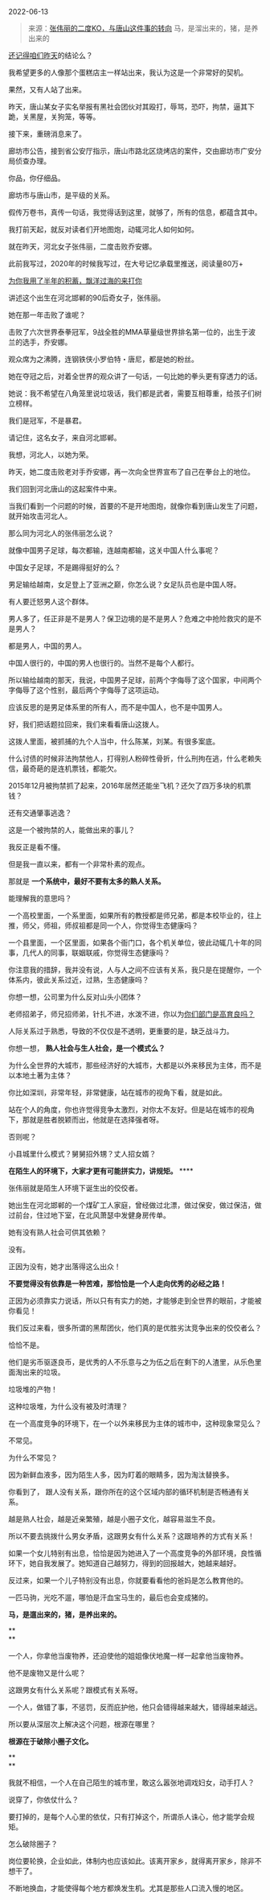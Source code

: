 2022-06-13

> 来源：[张伟丽的二度KO，与唐山这件事的转向](http://mp.weixin.qq.com/s?__biz=MzU3NDc5Nzc0NQ==&mid=2247517804&idx=2&sn=b277d558955c38a207fafc1f2159e2ad&chksm=fd2e24b2ca59ada432faf6219cbee0bc0788df603f737e023322f57130b7875fa9087f3e8984&scene=27#wechat_redirect)
> 马，是溜出来的，猪，是养出来的

[还记得咱们](http://mp.weixin.qq.com/s?__biz=MzU3NDc5Nzc0NQ==&mid=2247517760&idx=1&sn=bd00582c435753aa0fcdeca69c4d97fa&chksm=fd2e249eca59ad88fea7ed762493426b9600c504ff447b8a898737501e6f526b7631650c6dce&scene=21#wechat_redirect)[昨天](http://mp.weixin.qq.com/s?__biz=MzU3NDc5Nzc0NQ==&mid=2247517760&idx=1&sn=bd00582c435753aa0fcdeca69c4d97fa&chksm=fd2e249eca59ad88fea7ed762493426b9600c504ff447b8a898737501e6f526b7631650c6dce&scene=21#wechat_redirect)的结论么？  

  

我希望更多的人像那个蛋糕店主一样站出来，我认为这是一个非常好的契机。  

  

果然，又有人站了出来。  

  

昨天，唐山某女子实名举报有黑社会团伙对其殴打，辱骂，恐吓，拘禁，逼其下跪，关黑屋，关狗笼，等等。

  

接下来，重磅消息来了。  

  

廊坊市公告，接到省公安厅指示，唐山市路北区烧烤店的案件，交由廊坊市广安分局侦查办理。  

  

你品，你仔细品。  

  

廊坊市与唐山市，是平级的关系。

  

假传万卷书，真传一句话，我觉得话到这里，就够了，所有的信息，都蕴含其中。

  

我打前天起，就反对读者们开地图炮，动辄河北人如何如何。  

  

就在昨天，河北女子张伟丽，二度击败乔安娜。  

  

此前我写过，2020年的时候我写过，在大号记忆承载里推送，阅读量80万+  

  

[为你我用了半年的积蓄，飘洋过海的来打你](https://mp.weixin.qq.com/s?__biz=MzU0MjYwNDU2Mw==&mid=2247488616&idx=1&sn=f1bfcf2d5dc4af1cb251e8bc921109aa&chksm=fb197814cc6ef10215909e706bf4ab8d6e9f33d0b242832c75c4646b25c2f9656de834e965b8&token=609491377&lang=zh_CN&scene=21#wechat_redirect)

  

讲述这个出生在河北邯郸的90后奇女子，张伟丽。

  

她在那一年击败了谁呢？

  

击败了六次世界泰拳冠军，9战全胜的MMA草量级世界排名第一位的，出生于波兰的选手，乔安娜。

  

观众席为之沸腾，连钢铁侠小罗伯特・唐尼，都是她的粉丝。

  

她在夺冠之后，对着全世界的观众讲了一句话，一句比她的拳头更有穿透力的话。  

  

她说：我不希望在八角笼里说垃圾话，我们都是武者，需要互相尊重，给孩子们树立榜样。

  

我们是冠军，不是暴君。

  

请记住，这名女子，来自河北邯郸。  

  

我想，河北人，以她为荣。  

  

昨天，她二度击败老对手乔安娜，再一次向全世界宣布了自己在拳台上的地位。

  

我们回到河北唐山的这起案件中来。  

  

当我们看到一个问题的时候，首要的不是开地图炮，就像你看到唐山发生了问题，就开始攻击河北人。  

  

那么同为河北人的张伟丽怎么说？

  

就像中国男子足球，每次都输，连越南都输，这关中国人什么事呢？

  

中国女子足球，不是踢得挺好的么？

  

男足输给越南，女足登上了亚洲之巅，你怎么说？女足队员也是中国人呀。  

  

有人要迁怒男人这个群体。  

  

男人多了，任正非是不是男人？保卫边境的是不是男人？危难之中抢险救灾的是不是男人？  

  

都是男人，中国的男人。  

  

中国人很行的，中国的男人也很行的。当然不是每个人都行。  

  

所以输给越南的那天，我说，中国男子足球，前两个字侮辱了这个国家，中间两个字侮辱了这个性别，最后两个字侮辱了这项运动。  

  

应该反思的是男足体系里的所有人，而不是中国人，也不是中国男人。  

  

好，我们把话题拉回来，我们来看看唐山这拨人。  

  

这拨人里面，被抓捕的九个人当中，什么陈某，刘某。有很多案底。  

  

什么讨债的时候非法拘禁他人，打得别人粉碎性骨折，什么刑拘在逃，什么老赖失信，最奇葩的是连机票钱，都能欠。

  

2015年12月被拘禁抓了起来，2016年居然还能坐飞机？还欠了四万多块的机票钱？

  

还有交通肇事逃逸？  

  

这是一个被拘禁的人，能做出来的事儿？  

  

我反正是看不懂。  

  

但是我一直以来，都有一个非常朴素的观点。  

  

那就是 **一个系统中，最好不要有太多的熟人关系。**  

  

能理解我的意思吗？  

  

一个高校里面，一个系里面，如果所有的教授都是师兄弟，都是本校毕业的，往上推，师父，师祖，师叔祖都是同一个人，你觉得生态健康吗？

  

一个县里面，一个区里面，如果各个衙门口，各个机关单位，彼此动辄几十年的同事，几代人的同事，联姻联戚，你觉得生态健康吗？  

  

你注意我的措辞，我并没有说，人与人之间不应该有关系，我只是在提醒你，一个体系内，彼此关系过近，过熟，生态健康吗？  

  

你想一想，公司里为什么反对山头小团体？  

  

老师招弟子，师兄招师弟，针扎不进，水泼不进，你以为[你们部门是高育良吗？](http://mp.weixin.qq.com/s?__biz=MzU3NDc5Nzc0NQ==&mid=2247517449&idx=1&sn=3b0a3cf392f136198bb327c3cb36e648&chksm=fd2e27d7ca59aec175b9860382553f2c67c33d9f1b01795bc04e017cfc2a06d1717bcd595ceb&scene=21#wechat_redirect)

  

人际关系过于熟悉，导致的不仅仅是不透明，更重要的是，缺乏战斗力。

  

你想一想， **熟人社会与生人社会，是一个模式么？**  

  

为什么全世界的大城市，那些经济好的大城市，大都是以外来移民为主体，而不是以本地土著为主体？

  

你比如深圳，非常年轻，非常健康，站在城市的视角下看，就是如此。

  

站在个人的角度，你也许觉得竞争太激烈，对你太不友好。但是站在城市的视角下，那就是胜者脱颖而出，他就是在选择强者呀。

  

否则呢？  

  

小县城里什么模式？舅舅招外甥？丈人招女婿？

  

 **在陌生人的环境下，大家才更有可能拼实力，讲规矩。** ****

  

张伟丽就是陌生人环境下诞生出的佼佼者。  

  

她出生在河北邯郸的一个煤矿工人家庭，曾经做过北漂，做过保安，做过保洁，做过前台，住过地下室，在北风萧瑟中发健身房传单。

  

她有没有熟人社会可供其依赖？

  

没有。

  

正因为没有，她才出落得这么出众！

  

 **不要觉得没有依靠是一种苦难，那恰恰是一个人走向优秀的必经之路！**

  

正因为必须靠实力说话，所以只有有实力的她，才能够走到全世界的眼前，才能被你看见！  

  

我们反过来看，很多所谓的黑帮团伙，他们真的是优胜劣汰竞争出来的佼佼者么？

  

恰恰不是。

  

他们是劣币驱逐良币，是优秀的人不乐意与之为伍之后在剩下的人渣里，从乐色里面淘出来的垃圾。

  

垃圾堆的产物！

  

这种垃圾堆，为什么没有被及时清理？  

  

在一个高度竞争的环境下，在一个以外来移民为主体的城市中，这种现象常见么？  

  

不常见。  

  

为什么不常见？

  

因为新鲜血液多，因为陌生人多，因为盯着的眼睛多，因为淘汰替换多。  

  

你看到了， 跟人没有关系，跟你所在的这个区域内部的循环机制是否畅通有关系。  

  

越是熟人社会，越是近亲繁殖，越是小圈子文化，越容易滋生不良。

  

所以不要去挑拨什么男女矛盾，这跟男女有什么关系？这跟培养的方式有关系！  

  

如果一个女儿特别有出息，恰恰是因为她进入了一个高度竞争的外部环境，良性循环下，她自我发展了。她知道自己越努力，得到的回报越大，她越来越好。

  

反过来，如果一个儿子特别没有出息，你就要看看他的爸妈是怎么教育他的。  

  

一匹马驹，光吃不遛，哪怕是汗血宝马生的，最后也会变成猪的。  

  

 **马，是遛出来的，猪，是养出来的。**  

 **  
**

一个人，你拿他当废物养，还迫使他的姐姐像伏地魔一样一起拿他当废物养。

  

他不是废物又是什么呢？

  

这跟男女有什么关系呢？跟模式有关系呀。  

  

一个人，做错了事，不惩罚，反而庇护他，他只会错得越来越大，错得越来越远。  

  

所以要从深层次上解决这个问题，根源在哪里？  

  

 **根源在于破除小圈子文化。**  

 **  
**

我就不相信，一个人在自己陌生的城市里，敢这么嚣张地调戏妇女，动手打人？

  

说穿了，你依仗什么？

  

要打掉的，是每个人心里的依仗，只有打掉这个，所谓杀人诛心，他才能学会规矩。

  

怎么破除圈子？

  

岗位要轮换，企业如此，体制内也应该如此。该离开家乡，就得离开家乡，除非不想干了。

  

不断地换血，才能使得每个地方都焕发生机。尤其是那些人口流入慢的地区。

